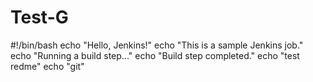 # Test-G
#!/bin/bash
echo "Hello, Jenkins!"
echo "This is a sample Jenkins job."
echo "Running a build step..."
echo "Build step completed."
echo "test redme"
echo "git"
